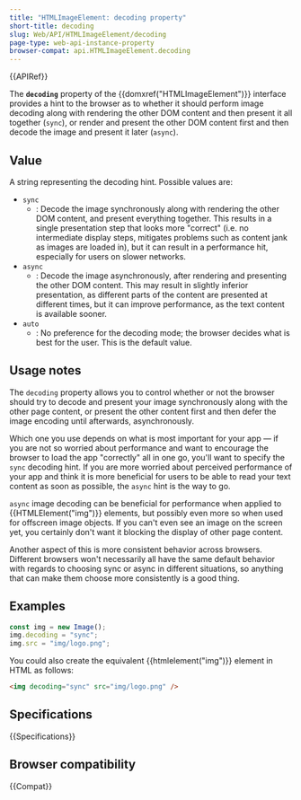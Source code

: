 ```yaml
---
title: "HTMLImageElement: decoding property"
short-title: decoding
slug: Web/API/HTMLImageElement/decoding
page-type: web-api-instance-property
browser-compat: api.HTMLImageElement.decoding
---
```


{{APIRef}}

The **`decoding`** property of the {{domxref("HTMLImageElement")}} interface provides a hint to the browser as to whether it should perform image decoding along with rendering the other DOM content and then present it all together (`sync`), or render and present the other DOM content first and then decode the image and present it later (`async`).

## Value

A string representing the decoding hint. Possible values are:

- `sync`
  - : Decode the image synchronously along with rendering the other DOM content, and present everything together. This results in a single presentation step that looks more "correct" (i.e. no intermediate display steps, mitigates problems such as content jank as images are loaded in), but it can result in a performance hit, especially for users on slower networks.
- `async`
  - : Decode the image asynchronously, after rendering and presenting the other DOM content. This may result in slightly inferior presentation, as different parts of the content are presented at different times, but it can improve performance, as the text content is available sooner.
- `auto`
  - : No preference for the decoding mode; the browser decides what is best for the user. This is the default value.

## Usage notes

The `decoding` property allows you to control whether or not the browser should try to decode and present your image synchronously along with the other page content, or present the other content first and then defer the image encoding until afterwards, asynchronously.

Which one you use depends on what is most important for your app — if you are not so worried about performance and want to encourage the browser to load the app "correctly" all in one go, you'll want to specify the `sync` decoding hint. If you are more worried about perceived performance of your app and think it is more beneficial for users to be able to read your text content as soon as possible, the `async` hint is the way to go.

`async` image decoding can be beneficial for performance when applied to {{HTMLElement("img")}} elements, but possibly even more so when used for offscreen image objects. If you can't even see an image on the screen yet, you certainly don't want it blocking the display of other page content.

Another aspect of this is more consistent behavior across browsers. Different browsers won't necessarily all have the same default behavior with regards to choosing sync or async in different situations, so anything that can make them choose more consistently is a good thing.

## Examples

```js
const img = new Image();
img.decoding = "sync";
img.src = "img/logo.png";
```

You could also create the equivalent {{htmlelement("img")}} element in HTML as follows:

```html
<img decoding="sync" src="img/logo.png" />
```

## Specifications

{{Specifications}}

## Browser compatibility

{{Compat}}
